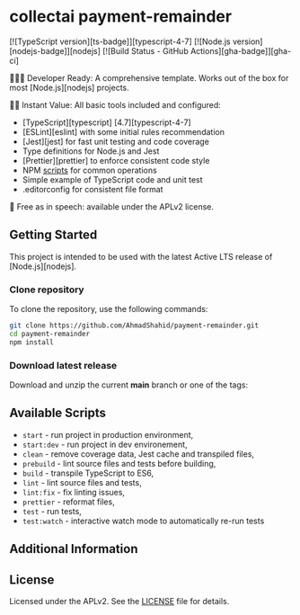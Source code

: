 # collectai payment-remainder

[![TypeScript version][ts-badge]][typescript-4-7]
[![Node.js version][nodejs-badge]][nodejs]
[![Build Status - GitHub Actions][gha-badge]][gha-ci]

👩🏻‍💻 Developer Ready: A comprehensive template. Works out of the box for most [Node.js][nodejs] projects.

🏃🏽 Instant Value: All basic tools included and configured:

-   [TypeScript][typescript] [4.7][typescript-4-7]
-   [ESLint][eslint] with some initial rules recommendation
-   [Jest][jest] for fast unit testing and code coverage
-   Type definitions for Node.js and Jest
-   [Prettier][prettier] to enforce consistent code style
-   NPM [scripts](#available-scripts) for common operations
-   Simple example of TypeScript code and unit test
-   .editorconfig for consistent file format

🤲 Free as in speech: available under the APLv2 license.

## Getting Started

This project is intended to be used with the latest Active LTS release of [Node.js][nodejs].

### Clone repository

To clone the repository, use the following commands:

```sh
git clone https://github.com/AhmadShahid/payment-remainder.git
cd payment-remainder
npm install
```

### Download latest release

Download and unzip the current **main** branch or one of the tags:

## Available Scripts

-   `start` - run project in production environment,
-   `start:dev` - run project in dev environement,
-   `clean` - remove coverage data, Jest cache and transpiled files,
-   `prebuild` - lint source files and tests before building,
-   `build` - transpile TypeScript to ES6,
-   `lint` - lint source files and tests,
-   `lint:fix` - fix linting issues,
-   `prettier` - reformat files,
-   `test` - run tests,
-   `test:watch` - interactive watch mode to automatically re-run tests

## Additional Information

## License

Licensed under the APLv2. See the [LICENSE](https://github.com/AhmadShahid/payment-remainder/blob/main/LICENSE) file for details.
